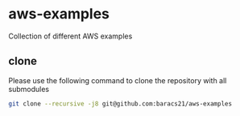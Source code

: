 # aws-examples
Collection of different AWS examples

## clone
Please use the following command to clone the repository with all submodules

```bash
git clone --recursive -j8 git@github.com:baracs21/aws-examples
```
